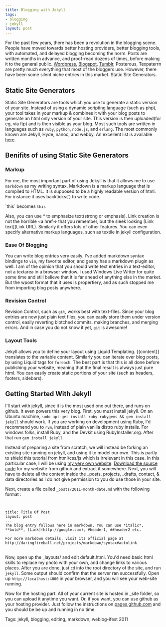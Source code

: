 ```yaml
---
title: Blogging with Jekyll
tags: 
- blogging
- jekyll
layout: post
---
```

For the past few years, there has been a revolution in the blogging scene. People have moved towards better hosting providers, better blogging tools, with automated, and delayed blogging becoming the norm. Posts are written months in advance, and proof-read dozens of times, before making it to the general public. [Wordpress](http://wordpress.com), [Blogspot](http://blogspot.com), [Tumblr](http://tumblr.com), Posterous, Texpaterrn are pretty much everything that most of the bloggers use. However, there have been some silent niche entries in this market. Static Site Generators.

## Static Site Generators
Static Site Generators are tools which you use to generate a static version of your site. Instead of using a dynamic scripting language (such as php), your tool takes in your markup & combines it with your blog posts to generate an html only version of your site. This version is then uploaded(for eg, via ftp) and is then visible as your blog. Most such tools are written in languages such as `ruby`, `python`, `node.js`, and `erlang`. The most commonly known are Jekyll, Hyde, nanoc, and webby. An excellent list is available [here](http://iwantmyname.com/blog/2011/02/list-static-website-generators.html).

## Benifits of using Static Site Generators

### Markup
For me, the most important part of using Jekyll is that it allows me to use `markdown` as my writing syntax. Markdown is a markup language that is compiled to HTML. It is supposed to be a highly readable version of html. For instance it uses backticks(`) to write code. 

\`this\` becomes `this`

Also, you can use * to emphasize text(strong or emphasis). Link creation is not the horrible &lt;a href=&gt; that you remember, but the sleek looking \[Link text\](Link URL). Similarly it offers lots of other features. You can even specify alternative markup languages, such as textile in jekyll configuration.

### Ease Of Blogging
You can write blog entries very easily. I've added markdown syntax bindings to `vim`, my favorite editor, and geany has a markdown plugin as well. I am of the opinion that you should write text entries in a text-editor, not a textarea in a browser window. I used Windows Live Writer for quite some time and still believe that it is far ahead of anything else in the market. But the wpost format that it uses is propertiery, and as such stopped me from importing blog posts anywhere.

### Revision Control
Revision Control, such as `git`, works best with text-files. Since your blog entries are now just plain text files, you can easily store them under version control, easily reverting blotched commits, making branches, and merging errors. And in case you do not know it yet, `git` is awesome!

### Layout Tools
Jekyll allows you to define your layout using Liquid Templating. \{\{content\}\} translates to the variable content. Similarly you can iterate over blog posts, by using Liquid tags for `foreach`. The best part is that this is all done before publishing your website, meaning that the final result is always just pure html. You can easily create static portions of your site (such as headers, footers, sidebars).

## Getting Started With Jekyll
I'll start with jekyll, since it is the most used one out there, and runs on github. It even powers this very blog. First, you must install jekyll. On an Ubuntu machine, `sudo apt-get install ruby rubygems && gem install jekyll` should work. If you are working on development using Ruby, I'd recommend you to `rvm`, instead of plain vanilla distro ruby installs. For windows folks, install Ruby, and the Devkit using RubyInstaller.org. After that run `gem install jekyll`. 

Instead of preparing a site from scratch, we will instead be forking an existing site running on jekyll, and using it to model our own. This is partly to shield this tutorial from html/css/js which is irrelevant in this case. In this particular case, I will be using [my very own website](http://captnemo.in). [Download the source code](http://github.com/captn3m0/captn3m0.github.com) for my website from github and extract it somewhere. Next, you will have to delete all the content inside the _posts, projects, _drafts, contact, & data directories as I do not give permission to you do use those in your site.

Next, create a file called `_posts/2011-month-date.md` with the following format :
<pre>
<code class="prettyprint">
---
title: Title Of Post
layout: post
---
The blog entry follows here in markdown. You can use *italic*, **bold**, [Link](http://google.com), #header1, ##header2 etc.

For more markdown details, visit its official page at http://daringfireball.net/projects/markdown/syntax#autolink
</code>
</pre>

Now, open up the _layouts/ and edit default.html. You'd need basic html skills to replace my photo with your own, and change links to various places. After you are done, just `cd` into the root directory of the site, and run `jekyll`. Some output should confirm that the server ran successfully. Open up `http://localhost:4000` in your browser, and you will see your web-site running.

Now for the hosting part. All of your current site is hosted in _site folder, so you can upload it anytime you want. Or, if you want, you can use github as your hosting provider. Just follow the instructions on [pages.github.com](http://pages.github.com) and you should be be up and running in no time.

Tags: jekyll, blogging, editing, markdown, weblog-ifest 2011

